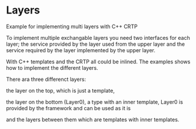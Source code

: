 # Layers
Example for implementing multi layers with C++ CRTP

To implement multiple exchangable layers you need two interfaces for each layer;
the service provided by the layer used from the upper layer and
the service required by the layer implemented by the upper layer.

With C++ templates and the CRTP all could be inlined. 
The examples shows how to implement the different layers.

There ara three differenct layers: 

the layer on the top, 
which is just a template, 

the layer on the bottom (Layer0),
a type with an inner template, Layer0 is provided by the framework and can be used as it is

and the layers between them which are templates with inner templates.
